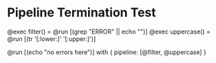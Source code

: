 # Pipeline Termination Test

@exec filter() = @run [(grep "ERROR" || echo "")]
@exec uppercase() = @run [(tr '[:lower:]' '[:upper:]')]

@run [(echo "no errors here")] with {
  pipeline: [@filter, @uppercase]
}
